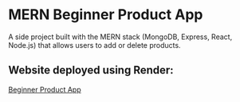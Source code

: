 # MERN Beginner Product App

A side project built with the MERN stack (MongoDB, Express, React, Node.js) that allows users to add or delete products.

## Website deployed using Render:

[Beginner Product App](https://beginner-product-app.onrender.com/)

